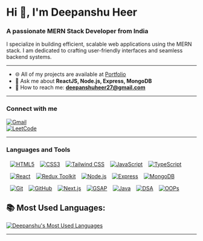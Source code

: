 # Hi 👋, I'm Deepanshu Heer

### A passionate MERN Stack Developer from India  

I specialize in building efficient, scalable web applications using the MERN stack. I am dedicated to crafting user-friendly interfaces and seamless backend systems.

---

- 🌐 All of my projects are available at [Portfolio](https://deepanshu01.netlify.app/)  
- 💬 Ask me about **ReactJS, Node.js, Express, MongoDB**  
- 📧 How to reach me: **deepanshuheer27@gmail.com**

---

### **Connect with me**  
[![Gmail](https://img.shields.io/badge/Email-deepanshuheer27@gmail.com-red)](mailto:deepanshuheer27@gmail.com)  
[![LeetCode](https://img.shields.io/badge/LeetCode-deep01-orange)](https://www.leetcode.com/deep01)  

---

### **Languages and Tools**  

<div style="display:flex; flex-wrap:wrap; gap:15px; margin:20px 10px">
  <!-- HTML -->
  <a href="https://www.w3schools.com/html/" target="_blank">
    <img src="https://img.shields.io/badge/HTML5-%23E34F26.svg?&style=for-the-badge&logo=html5&logoColor=white" alt="HTML5" />
  </a>
  <!-- CSS -->
  <a href="https://www.w3schools.com/css/" target="_blank">
    <img src="https://img.shields.io/badge/CSS3-%2343853D.svg?&style=for-the-badge&logo=css3&logoColor=white" alt="CSS3" />
  </a>
  <!-- Tailwind CSS -->
  <a href="https://tailwindcss.com/" target="_blank">
    <img src="https://img.shields.io/badge/Tailwind CSS-%2338B2AC.svg?&style=for-the-badge&logo=tailwind-css&logoColor=white" alt="Tailwind CSS" />
  </a>
  <!-- JavaScript -->
  <a href="https://developer.mozilla.org/en-US/docs/Web/JavaScript" target="_blank">
    <img src="https://img.shields.io/badge/JavaScript-%23F7DF1E.svg?&style=for-the-badge&logo=javascript&logoColor=black" alt="JavaScript" />
  </a>
  <!-- TypeScipt -->
  <a href="https://www.typescriptlang.org/" target="_blank">
  <img src="https://img.shields.io/badge/TypeScript-%23007ACC.svg?&style=for-the-badge&logo=typescript&logoColor=white" alt="TypeScript" />
</a>
  <!-- React -->
  <a href="https://reactjs.org/" target="_blank">
    <img src="https://img.shields.io/badge/React-%2361DAFB.svg?&style=for-the-badge&logo=react&logoColor=black" alt="React" />
  </a>
    <!-- Redux Toolkit -->
  <a href="https://redux-toolkit.js.org/" target="_blank">
    <img src="https://img.shields.io/badge/Redux Toolkit-%23764ABC.svg?&style=for-the-badge&logo=redux&logoColor=white" alt="Redux Toolkit" />
  </a>
  <!-- Node.js -->
  <a href="https://nodejs.org/" target="_blank">
    <img src="https://img.shields.io/badge/Node.js-%234ea94b.svg?&style=for-the-badge&logo=node.js&logoColor=white" alt="Node.js" />
  </a>
  <!-- Express -->
  <a href="https://expressjs.com/" target="_blank">
    <img src="https://img.shields.io/badge/Express-%23404d59.svg?&style=for-the-badge&logo=express&logoColor=white" alt="Express" />
  </a>
  <!-- MongoDB -->
  <a href="https://www.mongodb.com/" target="_blank">
    <img src="https://img.shields.io/badge/MongoDB-%234ea94b.svg?&style=for-the-badge&logo=mongodb&logoColor=white" alt="MongoDB" />
  </a>
  <!-- Git -->
  <a href="https://git-scm.com/" target="_blank">
    <img src="https://img.shields.io/badge/Git-%23F05032.svg?&style=for-the-badge&logo=git&logoColor=white" alt="Git" />
  </a>
  <!-- GitHub -->
  <a href="https://github.com/" target="_blank">
    <img src="https://img.shields.io/badge/GitHub-%23181717.svg?&style=for-the-badge&logo=github&logoColor=white" alt="GitHub" />
  </a>
  <!-- Next.js -->
  <a href="https://nextjs.org/" target="_blank">
    <img src="https://img.shields.io/badge/Next.js-%23000000.svg?&style=for-the-badge&logo=next.js&logoColor=white" alt="Next.js" />
  </a>
  <!-- GSAP -->
  <a href="https://greensock.com/gsap/" target="_blank">
    <img src="https://img.shields.io/badge/GSAP-%2388CE02.svg?&style=for-the-badge&logo=greensock&logoColor=white" alt="GSAP" />
  </a>
   <!-- Java -->
  <a href="https://www.java.com/" target="_blank">
    <img src="https://img.shields.io/badge/Java-%23007396.svg?&style=for-the-badge&logo=java&logoColor=white" alt="Java" />
  </a>
  <!-- DSA -->
  <a href="https://en.wikipedia.org/wiki/Data_structure" target="_blank">
    <img src="https://img.shields.io/badge/DSA-%23FF5733.svg?&style=for-the-badge&logo=data&logoColor=white" alt="DSA" />
  </a>
  <!-- OOPs -->
  <a href="https://en.wikipedia.org/wiki/Object-oriented_programming" target="_blank">
    <img src="https://img.shields.io/badge/OOPs-%234FC08D.svg?&style=for-the-badge&logo=oops&logoColor=white" alt="OOPs" />
  </a>
</div>

## 📚 Most Used Languages:
<p >
  <a href="https://github.com/deep0133">
    <img src="https://github-readme-stats.vercel.app/api/top-langs/?username=deep0133&langs_count=8&layout=compact&theme=radical" alt="Deepanshu's Most Used Languages" />
  </a>
</p>



---
